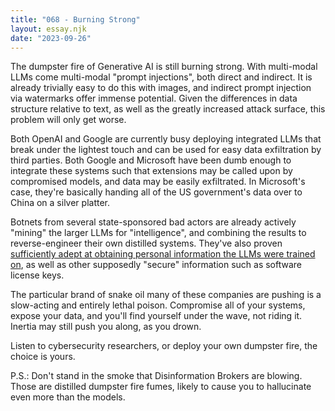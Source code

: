 ```yaml
---
title: "068 - Burning Strong"
layout: essay.njk
date: "2023-09-26"
---
```


The dumpster fire of Generative AI is still burning strong. With multi-modal LLMs come multi-modal "prompt injections", both direct and indirect. It is already trivially easy to do this with images, and indirect prompt injection via watermarks offer immense potential. Given the differences in data structure relative to text, as well as the greatly increased attack surface, this problem will only get worse.

Both OpenAI and Google are currently busy deploying integrated LLMs that break under the lightest touch and can be used for easy data exfiltration by third parties. Both Google and Microsoft have been dumb enough to integrate these systems such that extensions may be called upon by compromised models, and data may be easily exfiltrated. In Microsoft's case, they're basically handing all of the US government's data over to China on a silver platter.

Botnets from several state-sponsored bad actors are already actively "mining" the larger LLMs for "intelligence", and combining the results to reverse-engineer their own distilled systems. They've also proven [sufficiently adept at obtaining personal information the LLMs were trained on](https://www.businessinsider.com/ai-models-openai-gpt4-bombarded-by-bots-extracting-intelligence-2023-9?r=US&IR=T), as well as other supposedly "secure" information such as software license keys.

The particular brand of snake oil many of these companies are pushing is a slow-acting and entirely lethal poison. Compromise all of your systems, expose your data, and you'll find yourself under the wave, not riding it. Inertia may still push you along, as you drown.

Listen to cybersecurity researchers, or deploy your own dumpster fire, the choice is yours.

P.S.: Don't stand in the smoke that Disinformation Brokers are blowing. Those are distilled dumpster fire fumes, likely to cause you to hallucinate even more than the models.